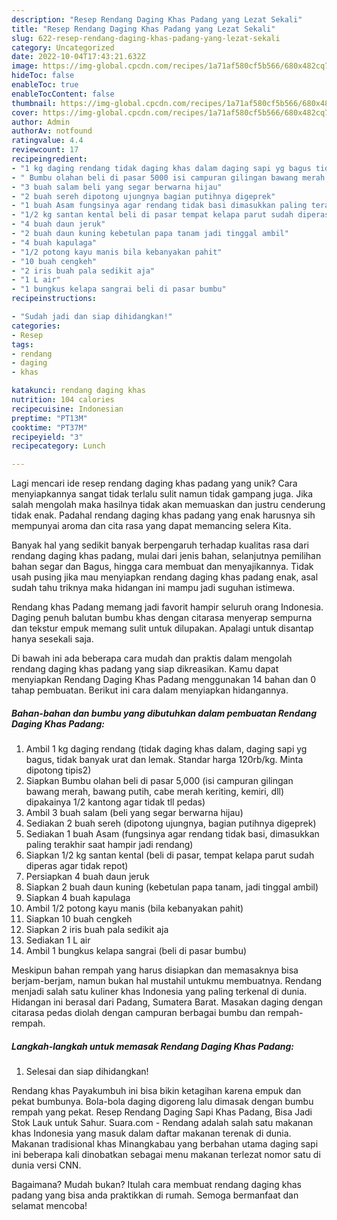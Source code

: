 ```yaml
---
description: "Resep Rendang Daging Khas Padang yang Lezat Sekali"
title: "Resep Rendang Daging Khas Padang yang Lezat Sekali"
slug: 622-resep-rendang-daging-khas-padang-yang-lezat-sekali
category: Uncategorized
date: 2022-10-04T17:43:21.632Z
image: https://img-global.cpcdn.com/recipes/1a71af580cf5b566/680x482cq70/rendang-daging-khas-padang-foto-resep-utama.jpg
hideToc: false
enableToc: true
enableTocContent: false
thumbnail: https://img-global.cpcdn.com/recipes/1a71af580cf5b566/680x482cq70/rendang-daging-khas-padang-foto-resep-utama.jpg
cover: https://img-global.cpcdn.com/recipes/1a71af580cf5b566/680x482cq70/rendang-daging-khas-padang-foto-resep-utama.jpg
author: Admin
authorAv: notfound
ratingvalue: 4.4
reviewcount: 17
recipeingredient:
- "1 kg daging rendang tidak daging khas dalam daging sapi yg bagus tidak banyak urat dan lemak Standar harga 120rbkg Minta dipotong tipis2"
- " Bumbu olahan beli di pasar 5000 isi campuran gilingan bawang merah bawang putih cabe merah keriting kemiri dll dipakainya 12 kantong agar tidak tll pedas"
- "3 buah salam beli yang segar berwarna hijau"
- "2 buah sereh dipotong ujungnya bagian putihnya digeprek"
- "1 buah Asam fungsinya agar rendang tidak basi dimasukkan paling terakhir saat hampir jadi rendang"
- "1/2 kg santan kental beli di pasar tempat kelapa parut sudah diperas agar tidak repot"
- "4 buah daun jeruk"
- "2 buah daun kuning kebetulan papa tanam jadi tinggal ambil"
- "4 buah kapulaga"
- "1/2 potong kayu manis bila kebanyakan pahit"
- "10 buah cengkeh"
- "2 iris buah pala sedikit aja"
- "1 L air"
- "1 bungkus kelapa sangrai beli di pasar bumbu"
recipeinstructions:

- "Sudah jadi dan siap dihidangkan!"
categories:
- Resep
tags:
- rendang
- daging
- khas

katakunci: rendang daging khas 
nutrition: 104 calories
recipecuisine: Indonesian
preptime: "PT13M"
cooktime: "PT37M"
recipeyield: "3"
recipecategory: Lunch

---
```





Lagi mencari ide resep rendang daging khas padang yang unik? Cara menyiapkannya sangat tidak terlalu sulit namun tidak gampang juga. Jika salah mengolah maka hasilnya tidak akan memuaskan dan justru cenderung tidak enak. Padahal rendang daging khas padang yang enak harusnya sih mempunyai aroma dan cita rasa yang dapat memancing selera Kita.





Banyak hal yang sedikit banyak berpengaruh terhadap kualitas rasa dari rendang daging khas padang, mulai dari jenis bahan, selanjutnya pemilihan bahan segar dan Bagus, hingga cara membuat dan menyajikannya. Tidak usah pusing jika mau menyiapkan rendang daging khas padang enak,      asal sudah tahu triknya maka hidangan ini mampu jadi suguhan istimewa.














Rendang khas Padang memang jadi favorit hampir seluruh orang Indonesia. Daging penuh balutan bumbu khas dengan citarasa menyerap sempurna dan tekstur empuk memang sulit untuk dilupakan. Apalagi untuk disantap hanya sesekali saja.






Di bawah ini ada beberapa cara mudah dan praktis dalam mengolah rendang daging khas padang yang siap dikreasikan. Kamu dapat menyiapkan Rendang Daging Khas Padang menggunakan 14 bahan dan 0 tahap pembuatan. Berikut ini cara dalam menyiapkan hidangannya.

<!--inarticleads1-->

##### Bahan-bahan dan bumbu yang dibutuhkan dalam pembuatan Rendang Daging Khas Padang:

1. Ambil 1 kg daging rendang (tidak daging khas dalam, daging sapi yg bagus, tidak banyak urat dan lemak. Standar harga 120rb/kg. Minta dipotong tipis2)
1. Siapkan  Bumbu olahan beli di pasar 5,000 (isi campuran gilingan bawang merah, bawang putih, cabe merah keriting, kemiri, dll) dipakainya 1/2 kantong agar tidak tll pedas)
1. Ambil 3 buah salam (beli yang segar berwarna hijau)
1. Sediakan 2 buah sereh (dipotong ujungnya, bagian putihnya digeprek)
1. Sediakan 1 buah Asam (fungsinya agar rendang tidak basi, dimasukkan paling terakhir saat hampir jadi rendang)
1. Siapkan 1/2 kg santan kental (beli di pasar, tempat kelapa parut sudah diperas agar tidak repot)
1. Persiapkan 4 buah daun jeruk
1. Siapkan 2 buah daun kuning (kebetulan papa tanam, jadi tinggal ambil)
1. Siapkan 4 buah kapulaga
1. Ambil 1/2 potong kayu manis (bila kebanyakan pahit)
1. Siapkan 10 buah cengkeh
1. Siapkan 2 iris buah pala sedikit aja
1. Sediakan 1 L air
1. Ambil 1 bungkus kelapa sangrai (beli di pasar bumbu)


Meskipun bahan rempah yang harus disiapkan dan memasaknya bisa berjam-berjam, namun bukan hal mustahil untukmu membuatnya. Rendang menjadi salah satu kuliner khas Indonesia yang paling terkenal di dunia. Hidangan ini berasal dari Padang, Sumatera Barat. Masakan daging dengan citarasa pedas diolah dengan campuran berbagai bumbu dan rempah-rempah. 

<!--inarticleads2-->

##### Langkah-langkah untuk memasak Rendang Daging Khas Padang:


1. Selesai dan siap dihidangkan!

Rendang khas Payakumbuh ini bisa bikin ketagihan karena empuk dan pekat bumbunya. Bola-bola daging digoreng lalu dimasak dengan bumbu rempah yang pekat. Resep Rendang Daging Sapi Khas Padang, Bisa Jadi Stok Lauk untuk Sahur. Suara.com - Rendang adalah salah satu makanan khas Indonesia yang masuk dalam daftar makanan terenak di dunia. Makanan tradisional khas Minangkabau yang berbahan utama daging sapi ini beberapa kali dinobatkan sebagai menu makanan terlezat nomor satu di dunia versi CNN. 

Bagaimana? Mudah bukan? Itulah cara membuat rendang daging khas padang yang bisa anda praktikkan di rumah. Semoga bermanfaat dan selamat mencoba!
